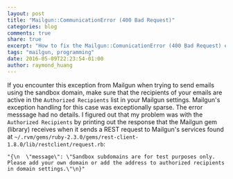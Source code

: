 ```yaml
---
layout: post
title: "Mailgun::CommunicationError (400 Bad Request)"
categories: blog
comments: true
share: true
excerpt: "How to fix the Mailgun::ComunicationError (400 Bad Request) exception when sending emails from the sandbox domain."
tags: "mailgun, programming"
date: 2016-05-09T22:23:54-01:00
author: raymond_huang
---
```


If you encounter this exception from Mailgun when trying to send emails using the sandbox domain, make sure that the recipients of your emails are active in the `Authorized Recipients` list in your Mailgun settings. Mailgun's exception handling for this case was exceptionally sparse. The error messsage had no details. I figured out that my problem was with the `Authorized Recipients` by printing out the response that the Mailgun gem (library) receives when it sends a REST request to Mailgun's services found at `~/.rvm/gems/ruby-2.3.0/gems/rest-client-1.8.0/lib/restclient/request.rb`:

    "{\n  \"message\": \"Sandbox subdomains are for test purposes only. Please add your own domain or add the address to authorized recipients in domain settings.\"\n}"
